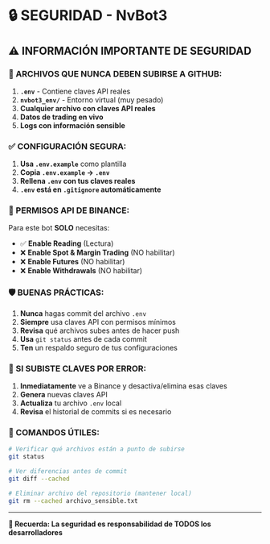 # 🔒 SEGURIDAD - NvBot3

## ⚠️ INFORMACIÓN IMPORTANTE DE SEGURIDAD

### 🚨 ARCHIVOS QUE NUNCA DEBEN SUBIRSE A GITHUB:

1. **`.env`** - Contiene claves API reales
2. **`nvbot3_env/`** - Entorno virtual (muy pesado)
3. **Cualquier archivo con claves API reales**
4. **Datos de trading en vivo**
5. **Logs con información sensible**

### ✅ CONFIGURACIÓN SEGURA:

1. **Usa `.env.example`** como plantilla
2. **Copia `.env.example` → `.env`**
3. **Rellena `.env` con tus claves reales**
4. **`.env` está en `.gitignore` automáticamente**

### 🔑 PERMISOS API DE BINANCE:

Para este bot **SOLO** necesitas:
- ✅ **Enable Reading** (Lectura)
- ❌ **Enable Spot & Margin Trading** (NO habilitar)
- ❌ **Enable Futures** (NO habilitar)
- ❌ **Enable Withdrawals** (NO habilitar)

### 🛡️ BUENAS PRÁCTICAS:

1. **Nunca** hagas commit del archivo `.env`
2. **Siempre** usa claves API con permisos mínimos
3. **Revisa** qué archivos subes antes de hacer push
4. **Usa** `git status` antes de cada commit
5. **Ten** un respaldo seguro de tus configuraciones

### 🚨 SI SUBISTE CLAVES POR ERROR:

1. **Inmediatamente** ve a Binance y desactiva/elimina esas claves
2. **Genera** nuevas claves API
3. **Actualiza** tu archivo `.env` local
4. **Revisa** el historial de commits si es necesario

### 📝 COMANDOS ÚTILES:

```bash
# Verificar qué archivos están a punto de subirse
git status

# Ver diferencias antes de commit
git diff --cached

# Eliminar archivo del repositorio (mantener local)
git rm --cached archivo_sensible.txt
```

---
**🎯 Recuerda: La seguridad es responsabilidad de TODOS los desarrolladores**
